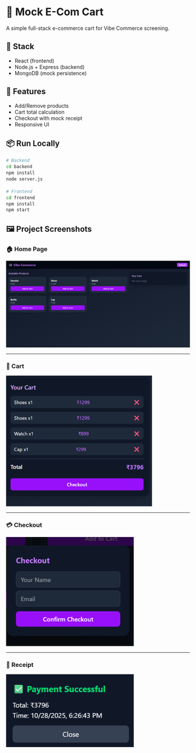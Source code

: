 # 🛒 Mock E-Com Cart

A simple full-stack e-commerce cart for Vibe Commerce screening.

## 🔧 Stack
- React (frontend)
- Node.js + Express (backend)
- MongoDB (mock persistence)

## 🚀 Features
- Add/Remove products
- Cart total calculation
- Checkout with mock receipt
- Responsive UI

## 📦 Run Locally
```bash
# Backend
cd backend
npm install
node server.js

# Frontend
cd frontend
npm install
npm start
``` 
## 🖼️ Project Screenshots

### 🏠 Home Page  
<img width="800" alt="Home Page" src="https://raw.githubusercontent.com/Rahul-chhajed/Mockecom/9f87df8260f1d70526c972b4da13aa8cafc815be/frontend/src/assets/screenshot_1.png" />


---

### 🛒 Cart  
<img width="400" alt="Cart Page" src="https://github.com/Rahul-chhajed/Mockecom/blob/master/frontend/src/assets/screenshot_2.png" />

---

### 💳 Checkout  
<img width="350" alt="Checkout Page" src="https://github.com/Rahul-chhajed/Mockecom/blob/master/frontend/src/assets/screenshot_3.png" />

---

### 🧾 Receipt  
<img width="350" alt="Receipt Page" src="https://github.com/Rahul-chhajed/Mockecom/blob/master/frontend/src/assets/screenshot_4.png" />



